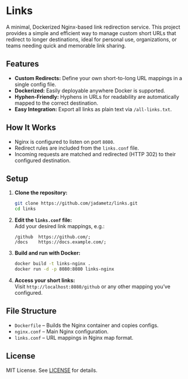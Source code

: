 # Links

A minimal, Dockerized Nginx-based link redirection service. This project provides a simple and efficient way to manage custom short URLs that redirect to longer destinations, ideal for personal use, organizations, or teams needing quick and memorable link sharing.

## Features

- **Custom Redirects:** Define your own short-to-long URL mappings in a single config file.
- **Dockerized:** Easily deployable anywhere Docker is supported.
- **Hyphen-Friendly:** Hyphens in URLs for readability are automatically mapped to the correct destination.
- **Easy Integration:** Export all links as plain text via `/all-links.txt`.

## How It Works

- Nginx is configured to listen on port `8080`.
- Redirect rules are included from the `links.conf` file.
- Incoming requests are matched and redirected (HTTP 302) to their configured destination.

## Setup

1. **Clone the repository:**
   ```sh
   git clone https://github.com/jadametz/links.git
   cd links
   ```

2. **Edit the `links.conf` file:**  
   Add your desired link mappings, e.g.:
   ```
   /github  https://github.com/;
   /docs    https://docs.example.com/;
   ```

3. **Build and run with Docker:**
   ```sh
   docker build -t links-nginx .
   docker run -d -p 8080:8080 links-nginx
   ```

4. **Access your short links:**  
   Visit `http://localhost:8080/github` or any other mapping you’ve configured.

## File Structure

- `Dockerfile` – Builds the Nginx container and copies configs.
- `nginx.conf` – Main Nginx configuration.
- `links.conf` – URL mappings in Nginx map format.

## License

MIT License. See [LICENSE](LICENSE) for details.
